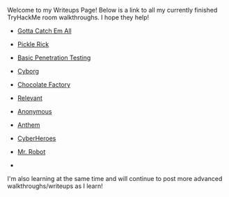 Welcome to my Writeups Page! Below is a link to all my currently finished TryHackMe room walkthroughs. I hope they help!

* [Gotta Catch Em All](pokemon.md)

* [Pickle Rick](picklerick.md)

* [Basic Penetration Testing](BasicPentesting.md)

* [Cyborg](cyborg.md)

* [Chocolate Factory](chocolatefactory.md)

* [Relevant](relevant.md)

* [Anonymous](anonymous.md)

* [Anthem](anthem.md)

* [CyberHeroes](cyberheroes.md)

* [Mr. Robot](mrrobot.md)
* 
I'm also learning at the same time and will continue to post more advanced walkthroughs/writeups as I learn!
